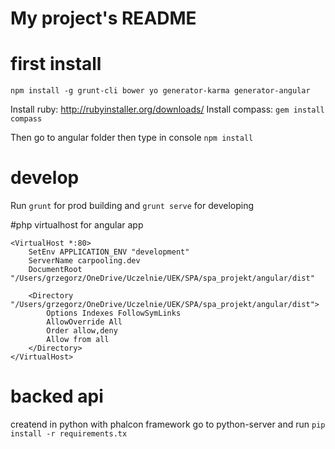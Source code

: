 # My project's README


# first install
`npm install -g grunt-cli bower yo generator-karma generator-angular`

Install ruby:  http://rubyinstaller.org/downloads/
Install compass: `gem install compass`

Then go to angular folder then type in console  `npm install`

# develop

Run `grunt` for prod building and `grunt serve` for developing



#php virtualhost for angular app

```
<VirtualHost *:80>
    SetEnv APPLICATION_ENV "development"
    ServerName carpooling.dev
    DocumentRoot "/Users/grzegorz/OneDrive/Uczelnie/UEK/SPA/spa_projekt/angular/dist"
    
    <Directory "/Users/grzegorz/OneDrive/Uczelnie/UEK/SPA/spa_projekt/angular/dist">
        Options Indexes FollowSymLinks
        AllowOverride All
        Order allow,deny
        Allow from all
    </Directory>
</VirtualHost>
```


# backed api

creatend in python with phalcon framework
go to python-server and run
`pip install -r requirements.tx`